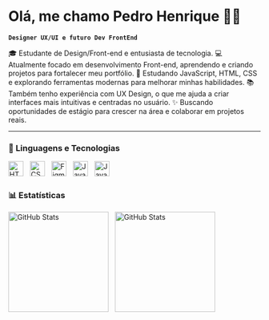 # Olá, me chamo Pedro Henrique 👨‍💻

**`Designer UX/UI e futuro Dev FrontEnd`**

🎓 Estudante de Design/Front-end e entusiasta de tecnologia.
💻 Atualmente focado em desenvolvimento Front-end, aprendendo e criando projetos para fortalecer meu portfólio.
🚀 Estudando JavaScript, HTML, CSS e explorando ferramentas modernas para melhorar minhas habilidades.
📚 Também tenho experiência com UX Design, o que me ajuda a criar interfaces mais intuitivas e centradas no usuário.
✨ Buscando oportunidades de estágio para crescer na área e colaborar em projetos reais.

---

### 🤖 Linguagens e Tecnologias

<img
  align="left"
  alt="HTML"
  title="HTML"
  width="30px"
  style="padding-right: 10px;"
  src="https://cdn.jsdelivr.net/gh/devicons/devicon@latest/icons/html5/html5-original-wordmark.svg" 
/>

<img
  align="left"
  alt="CSS"
  title="CSS"
  width="30px"
  style="padding-right: 10px;"
  src="https://cdn.jsdelivr.net/gh/devicons/devicon@latest/icons/css3/css3-original-wordmark.svg" 
/>

<img
  align="left"
  alt="Figma"
  title="Figma"
  width="30px"
  style="padding-right: 10px;"
  src="https://cdn.jsdelivr.net/gh/devicons/devicon@latest/icons/figma/figma-original.svg" 
/>

<img
  align="left"
  alt="Javascript"
  title="Javascript"
  width="30px"
  style="padding-right: 10px;"
  src="https://cdn.jsdelivr.net/gh/devicons/devicon@latest/icons/javascript/javascript-original.svg" 
/>

<img
  align="left"
  alt="Javascript"
  title="Javascript"
  width="30px"
  style="padding-right: 10px;"
  src="https://cdn.jsdelivr.net/gh/devicons/devicon@latest/icons/git/git-original.svg" 
/>
<br>
<br>
### 📊 Estatísticas

<p>
  <img 
    align="left" 
    alt="GitHub Stats" 
    height="200" 
    style="padding-right: 10px;" 
    src="https://github-readme-stats.vercel.app/api?username=pedruuhenrik&show_icons=true&theme=discord_old_blurple&include_all_commits=true&locale=pt-br" 
  />

<img 
      align="left" 
      alt="GitHub Stats" 
      height="200" 
      src="https://github-readme-stats.vercel.app/api/top-langs/?username=pedruuhenrik&theme=discord_old_blurple&layout=compact&custom_title=Tecnologias&langs_count=9" 
  />

</p>
          
